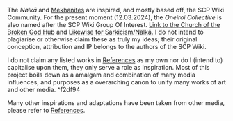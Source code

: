 ---
---

The *Nølkā* and [Mekhanites](Groupings\Cults%20and%20Religions\Followers%20of%20Mekhane.md) are inspired, and mostly based off, the SCP Wiki Community. 
For the present moment (12.03.2024), the *Oneiroi Collective* is also named after the SCP Wiki Group Of Interest. 
[Link to the Church of the Broken God Hub](https://scp-wiki.wikidot.com/church-of-the-broken-god-hub) and [Likewise for Sarkicism/Nälkä.](https://scp-wiki.wikidot.com/sarkicism-hub)
I do not intend to plagiarise or otherwise claim these as truly my ideas; their original conception, attribution and IP belongs to the authors of the SCP Wiki.

I do not claim any listed works in [References](Overviews\References.md) as my own nor do I (intend to) capitalise upon them, they only serve a role as inspiration.
Most of this project boils down as a amalgam and combination of many media influences, and purposes as a overarching canon to unify many works of art and other media.   ^f2df94

Many other inspirations and adaptations have been taken from other media, please refer to [References](Overviews\References.md). 
